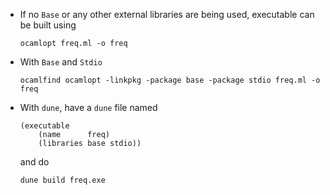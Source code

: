 * If no `Base` or any other external libraries are being used, executable can be
    built using
    ```
    ocamlopt freq.ml -o freq
    ```
* With `Base` and `Stdio`
    ```
    ocamlfind ocamlopt -linkpkg -package base -package stdio freq.ml -o freq
    ```
* With `dune`, have a `dune` file named
    ```
    (executable
        (name      freq)
        (libraries base stdio))
    ```
    and do
    ```
    dune build freq.exe
    ```
